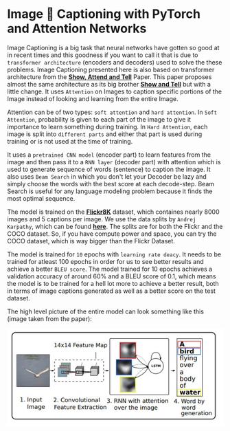 # Image 📸 Captioning with PyTorch and Attention Networks

Image Captioning is a big task that neural networks have gotten so good at in recent times and this goodness if you want to call it that is due to `transformer architecture` (encoders and decoders) used to solve the these problems. Image Captioning presented here is also based on transformer architecture from the [**Show, Attend and Tell**](https://arxiv.org/abs/1502.03044) Paper. This paper proposes almost the same architecture as its big brother [**Show and Tell**](https://arxiv.org/abs/1411.4555) but with a little change. It uses `Attention` on Images to caption specific portions of the Image instead of looking and learning from the entire Image. 

Attention can be of two types: `soft attention` and `hard attention`. In `Soft Attention`, probability is given to each part of the image to give it importance to learn something during training. In `Hard Attention`, each image is split into `different parts` and either that part is used during training or is not used at the time of training.

It uses a `pretrained CNN model` (encoder part) to learn features from the image and then pass it to a `RNN layer` (decoder part) with attention which is used to generate sequence of words (sentence) to caption the image. It also uses `Beam Search` in which you don't let your Decoder be lazy and simply choose the words with the best score at each decode-step. Beam Search is useful for any language modeling problem because it finds the most optimal sequence.

The model is trained on the [**Flickr8K**](https://www.kaggle.com/datasets/adityajn105/flickr8k) dataset, which containes nearly 8000 images and 5 captions per image. We use the data splits by `Andrej Karpathy`, which can be found [**here**](https://www.kaggle.com/datasets/adityajn105/flickr8k). The splits are for both the Flickr and the COCO dataset. So, if you have compute power and space, you can try the COCO dataset, which is way bigger than the Flickr Dataset.

The model is trained for `10` epochs with `learning rate deacy`. It needs to be trained for atleast 100 epochs in order for us to see better results and achieve a better `BLEU score`. The model trained for 10 epochs achieves a validation accuracy of around 60% and a BLEU score of 0.1, which means the model is to be trained for a hell lot more to achieve a better result, both in terms of image captions generated as well as a better score on the test dataset.

The high level picture of the entire model can look something like this (image taken from the paper):

![model_image_high_level](./simple_nn_image.jpg)